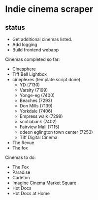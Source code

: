 # Indie cinema scraper

## status

- Get additional cinemas listed.
- Add  logging
- Build frontend webapp

Cinemas completed so far:
- Cinesphere
- Tiff Bell Lightbox
- cineplexes (template script done)
  - YD (7130)
  - Varsity (7199)
  - Yonge-eg (7400)
  - Beaches (7293)
  - Don Mills (7139)
  - Yorkdale (7406)
  - Empress walk (7298)
  - scotiabank (7402)
  - Fairview Mall (7115)
  - odeon eglington town center (7253)
  - Tiff Digital Cinema 
- The Revue
- The fox
 
Cinemas to do:
- The Fox
- Paradise
- Carleton
- Imagine Cinema Market Square
- Hot Docs
- Hot Docs at Home
